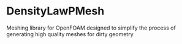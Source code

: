 # DensityLawPMesh
Meshing library for OpenFOAM designed to simplify the process of generating high quality meshes for dirty geometry
